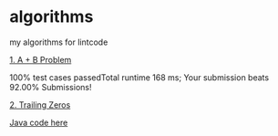 # algorithms
my algorithms for lintcode

[1. A + B Problem](https://github.com/Fan-Wang-nl/algorithms/blob/master/APlusB.Java)

100% test cases passedTotal runtime 168 ms; 
Your submission beats 92.00% Submissions!

[2. Trailing Zeros](https://github.com/Fan-Wang-nl/algorithms/blob/master/TrailingZeros.py)

[Java code here](https://github.com/Fan-Wang-nl/algorithms/blob/master/TrailingZeros.java)

